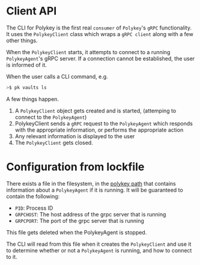 # Client API

The CLI for Polykey is the first real `consumer` of `Polykey`'s `gRPC` functionality. It uses the `PolykeyClient` class which wraps a `gRPC client` along with a few other things.

When the `PolykeyClient` starts, it attempts to connect to a running `PolykeyAgent`'s gRPC server. If a connection cannot be established, the user is informed of it.

When the user calls a CLI command, e.g.

```bash
>$ pk vaults ls
```

A few things happen.

1. A `PolykeyClient` object gets created and is started, (attemping to connect to the `PolykeyAgent`)
2. PolykeyClient sends a `gRPC` request to the `PolykeyAgent` which responds with the appropriate information, or performs the appropriate action
3. Any relevant information is displayed to the user
4. The `PolykeyClient` gets closed.

# Configuration from lockfile

There exists a file in the filesystem, in the [polykey path](https://github.com/MatrixAI/Polykey/wiki#polykey-directory) that contains information about a `PolykeyAgent` if it is running.
It will be guaranteed to contain the following:

- `PID`: Process ID
- `GRPCHOST`: The host address of the grpc server that is running
- `GRPCPORT`: The port of the grpc server that is running

This file gets deleted when the PolykeyAgent is stopped.

The CLI will read from this file when it creates the `PolykeyClient` and use it to determine whether or not a `PolykeyAgent` is running, and how to connect to it.
